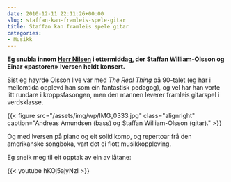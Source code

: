 ```yaml
---
date: 2010-12-11 22:11:26+00:00
slug: staffan-kan-framleis-spele-gitar
title: Staffan kan framleis spele gitar
categories:
- Musikk
---
```


**Eg snubla innom [Herr Nilsen](http://herrnilsen.no/H111210e.html) i ettermiddag, der Staffan William-Olsson og Einar «pastoren» Iversen heldt konsert.**
 
 Sist eg høyrde Olsson live var med _The Real Thing_ på 90-talet (eg har i mellomtida opplevd han som ein fantastisk pedagog), og vel har han vorte litt rundare i kroppsfasongen, men den mannen leverer framleis gitarspel i verdsklasse.

<!--more-->

{{< figure src="/assets/img/wp/IMG_0333.jpg" class="alignright" caption="Andreas Amundsen (bass) og Staffan William-Olsson (gitar)." >}}

Og med Iversen på piano og eit solid komp, og repertoar frå den amerikanske songboka, vart det ei flott musikkoppleving.

Eg sneik meg til eit opptak av ein av låtane:

{{< youtube hKOj5ajyNzI >}}

